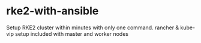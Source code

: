 # rke2-with-ansible
Setup RKE2 cluster within minutes with only one command. rancher &amp; kube-vip setup included with master and worker nodes

